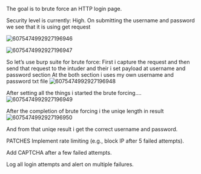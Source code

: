 The goal is to brute force an HTTP login page.

Security level is currently: High.
On submitting the username and password we see that it is using get request

![6075474992927196946](https://github.com/user-attachments/assets/624b3778-91c9-448e-9f45-8b7802a75803)

![6075474992927196947](https://github.com/user-attachments/assets/f6f30f3d-85c8-40e6-ad51-29904f0c4c09)

So let’s use burp suite for brute force:
First i capture the request and then send that request to the intuder and their i set payload at username and password section
At the both section i uses my own username and password txt file 
![6075474992927196948](https://github.com/user-attachments/assets/8c675166-9071-44d1-8c7c-fa9a2360aefa)

After setting all the things i started the brute forcing....
![6075474992927196949](https://github.com/user-attachments/assets/d28141be-5e30-4f27-a3d7-c1abad960adf)

After the completion of brute forcing i the uniqe length in result
![6075474992927196950](https://github.com/user-attachments/assets/9604b1fb-43f2-490a-996d-da1a9f0c6a94)

 And from that uniqe result i get the correct username and password.
 
PATCHES
Implement rate limiting (e.g., block IP after 5 failed attempts).

Add CAPTCHA after a few failed attempts.

Log all login attempts and alert on multiple failures.

